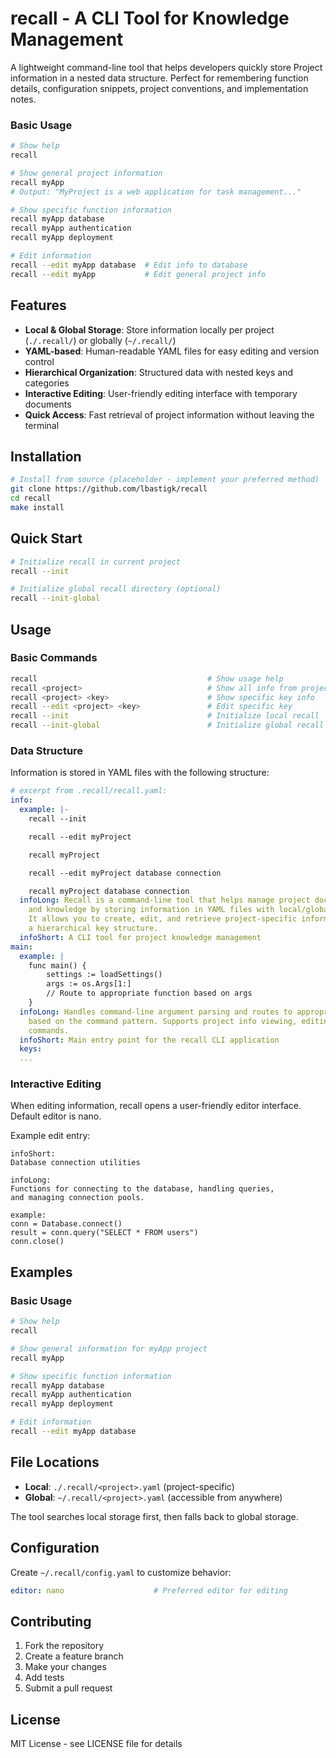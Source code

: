 # recall - A CLI Tool for Knowledge Management

A lightweight command-line tool that helps developers quickly store Project information in a nested data structure. Perfect for remembering function details, configuration snippets, project conventions, and implementation notes.

### Basic Usage
```bash
# Show help
recall

# Show general project information
recall myApp
# Output: "MyProject is a web application for task management..."

# Show specific function information
recall myApp database
recall myApp authentication
recall myApp deployment

# Edit information
recall --edit myApp database  # Edit info to database
recall --edit myApp           # Edit general project info
```

## Features

- **Local & Global Storage**: Store information locally per project (`./.recall/`) or globally (`~/.recall/`)
- **YAML-based**: Human-readable YAML files for easy editing and version control
- **Hierarchical Organization**: Structured data with nested keys and categories
- **Interactive Editing**: User-friendly editing interface with temporary documents
- **Quick Access**: Fast retrieval of project information without leaving the terminal

## Installation

```bash
# Install from source (placeholder - implement your preferred method)
git clone https://github.com/lbastigk/recall
cd recall
make install
```

## Quick Start

```bash
# Initialize recall in current project
recall --init

# Initialize global recall directory (optional)
recall --init-global
```

## Usage

### Basic Commands

```bash
recall                                      # Show usage help
recall <project>                            # Show all info from project.yaml
recall <project> <key>                      # Show specific key info
recall --edit <project> <key>               # Edit specific key
recall --init                               # Initialize local recall
recall --init-global                        # Initialize global recall
```

### Data Structure

Information is stored in YAML files with the following structure:

```yaml
# excerpt from .recall/recall.yaml:
info:
  example: |-
    recall --init

    recall --edit myProject

    recall myProject

    recall --edit myProject database connection

    recall myProject database connection
  infoLong: Recall is a command-line tool that helps manage project documentation
    and knowledge by storing information in YAML files with local/global storage priority.
    It allows you to create, edit, and retrieve project-specific information using
    a hierarchical key structure.
  infoShort: A CLI tool for project knowledge management
main:
  example: |
    func main() {
        settings := loadSettings()
        args := os.Args[1:]
        // Route to appropriate function based on args
    }
  infoLong: Handles command-line argument parsing and routes to appropriate functions
    based on the command pattern. Supports project info viewing, editing, and initialization
    commands.
  infoShort: Main entry point for the recall CLI application
  keys:
  ...
```

### Interactive Editing

When editing information, recall opens a user-friendly editor interface. Default editor is nano.

Example edit entry:
```
infoShort:
Database connection utilities

infoLong:
Functions for connecting to the database, handling queries,
and managing connection pools.

example:
conn = Database.connect()
result = conn.query("SELECT * FROM users")
conn.close()
```

## Examples

### Basic Usage
```bash
# Show help
recall

# Show general information for myApp project
recall myApp

# Show specific function information
recall myApp database
recall myApp authentication
recall myApp deployment

# Edit information
recall --edit myApp database
```

## File Locations

- **Local**: `./.recall/<project>.yaml` (project-specific)
- **Global**: `~/.recall/<project>.yaml` (accessible from anywhere)

The tool searches local storage first, then falls back to global storage.

## Configuration

Create `~/.recall/config.yaml` to customize behavior:

```yaml
editor: nano                    # Preferred editor for editing
```

## Contributing

1. Fork the repository
2. Create a feature branch
3. Make your changes
4. Add tests
5. Submit a pull request

## License

MIT License - see LICENSE file for details